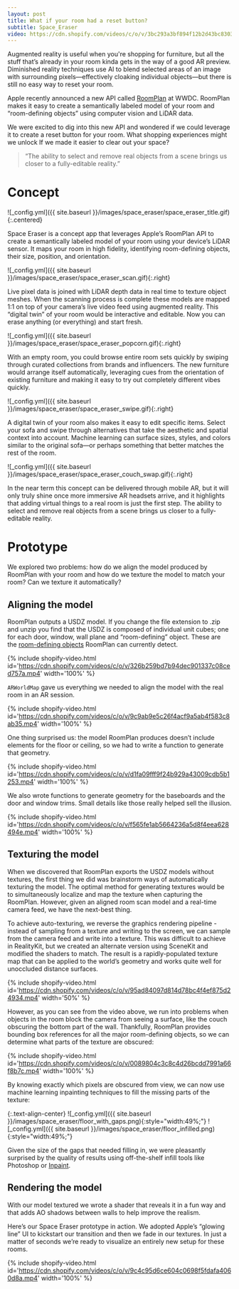 ```yaml
---
layout: post
title: What if your room had a reset button?
subtitle: Space_Eraser
video: https://cdn.shopify.com/videos/c/o/v/3bc293a3bf894f12b2d43bc8303e33be.mp4
---
```


Augmented reality is useful when you're shopping for furniture, but all the stuff that’s already in your room kinda gets in the way of a good AR preview. Diminished reality techniques use AI to blend selected areas of an image with surrounding pixels—effectively cloaking individual objects—but there is still no easy way to reset your room.

Apple recently announced a new API called [RoomPlan](https://developer.apple.com/augmented-reality/roomplan/) at WWDC. RoomPlan makes it easy to create a semantically labeled model of your room and “room-defining objects” using computer vision and LiDAR data.

We were excited to dig into this new API and wondered if we could leverage it to create a reset button for your room. What shopping experiences might we unlock If we made it easier to clear out your space?

> “The ability to select and remove real objects from a scene brings us closer to a fully-editable reality.”

# Concept

![_config.yml]({{ site.baseurl }}/images/space_eraser/space_eraser_title.gif){:.centered}

Space Eraser is a concept app that leverages Apple’s RoomPlan API to create a semantically labeled model of your room using your device’s LiDAR sensor. It maps your room in high fidelity, identifying room-defining objects, their size, position, and orientation.

![_config.yml]({{ site.baseurl }}/images/space_eraser/space_eraser_scan.gif){:.right}

Live pixel data is joined with LiDAR depth data in real time to texture object meshes. When the scanning process is complete these models are mapped 1:1 on top of your camera’s live video feed using augmented reality. This “digital twin” of your room would be interactive and editable. Now you can erase anything (or everything) and start fresh.

![_config.yml]({{ site.baseurl }}/images/space_eraser/space_eraser_popcorn.gif){:.right}

With an empty room, you could browse entire room sets quickly by swiping through curated collections from brands and influencers. The new furniture would arrange itself automatically, leveraging cues from the orientation of existing furniture and making it easy to try out completely different vibes quickly.

![_config.yml]({{ site.baseurl }}/images/space_eraser/space_eraser_swipe.gif){:.right}

A digital twin of your room also makes it easy to edit specific items. Select your sofa and swipe through alternatives that take the aesthetic and spatial context into account. Machine learning can surface sizes, styles, and colors similar to the original sofa—or perhaps something that better matches the rest of the room.

![_config.yml]({{ site.baseurl }}/images/space_eraser/space_eraser_couch_swap.gif){:.right}

In the near term this concept can be delivered through mobile AR, but it will only truly shine once more immersive AR headsets arrive, and it highlights that adding virtual things to a real room is just the first step. The ability to select and remove real objects from a scene brings us closer to a fully-editable reality.

# Prototype

We explored two problems: how do we align the model produced by RoomPlan with your room and how do we texture the model to match your room? Can we texture it automatically?

## Aligning the model

RoomPlan outputs a USDZ model. If you change the file extension to .zip and unzip you find that the USDZ is composed of individual unit cubes; one for each door, window, wall plane and “room-defining” object. These are the [room-defining objects](https://developer.apple.com/documentation/roomplan/capturedroom/object/category-swift.enum/) RoomPlan can currently detect.

{% include shopify-video.html id='https://cdn.shopify.com/videos/c/o/v/326b259bd7b94dec901337c08ced757a.mp4' width='100%' %}

`ARWorldMap` gave us everything we needed to align the model with the real room in an AR session.

{% include shopify-video.html id='https://cdn.shopify.com/videos/c/o/v/9c9ab9e5c26f4acf9a5ab4f583c8ab35.mp4' width='100%' %}

One thing surprised us: the model RoomPlan produces doesn’t include elements for the floor or ceiling, so we had to write a function to generate that geometry.

{% include shopify-video.html id='https://cdn.shopify.com/videos/c/o/v/d1fa09fff9f24b929a43009cdb5b1253.mp4' width='100%' %}

We also wrote functions to generate geometry for the baseboards and the door and window trims. Small details like those really helped sell the illusion.

{% include shopify-video.html id='https://cdn.shopify.com/videos/c/o/v/f565fe1ab5664236a5d8f4eea628494e.mp4' width='100%' %}

## Texturing the model

When we discovered that RoomPlan exports the USDZ models without textures, the first thing we did was brainstorm ways of automatically texturing the model. The optimal method for generating textures would be to simultaneously localize and map the texture when capturing the RoomPlan. However, given an aligned room scan model and a real-time camera feed, we have the next-best thing.

To achieve auto-texturing, we reverse the graphics rendering pipeline - instead of sampling from a texture and writing to the screen, we can sample from the camera feed and write into a texture. This was difficult to achieve in RealityKit, but we created an alternate version using SceneKit and modified the shaders to match. The result is a rapidly-populated texture map that can be applied to the world’s geometry and works quite well for unoccluded distance surfaces.

{% include shopify-video.html id='https://cdn.shopify.com/videos/c/o/v/95ad84097d814d78bc4f4ef875d24934.mp4' width='50%' %}

However, as you can see from the video above, we run into problems when objects in the room block the camera from seeing a surface, like the couch obscuring the bottom part of the wall. Thankfully, RoomPlan provides bounding box references for all the major room-defining objects, so we can determine what parts of the texture are obscured:

{% include shopify-video.html id='https://cdn.shopify.com/videos/c/o/v/0089804c3c8c4d26bcdd7991a66f8b7c.mp4' width='100%' %}

By knowing exactly which pixels are obscured from view, we can now use machine learning inpainting techniques to fill the missing parts of the texture:

{:.text-align-center}
![_config.yml]({{ site.baseurl }}/images/space_eraser/floor_with_gaps.png){:style="width:49%;"}
![_config.yml]({{ site.baseurl }}/images/space_eraser/floor_infilled.png){:style="width:49%;"}

Given the size of the gaps that needed filling in, we were pleasantly surprised by the quality of results using off-the-shelf infill tools like Photoshop or [Inpaint](https://theinpaint.com).

## Rendering the model

With our model textured we wrote a shader that reveals it in a fun way and that adds AO shadows between walls to help improve the realism.

Here’s our Space Eraser prototype in action. We adopted Apple’s “glowing line” UI to kickstart our transition and then we fade in our textures. In just a matter of seconds we’re ready to visualize an entirely new setup for these rooms.

{% include shopify-video.html id='https://cdn.shopify.com/videos/c/o/v/9c4c95d6ce604c0698f5fdafa4060d8a.mp4' width='100%' %}